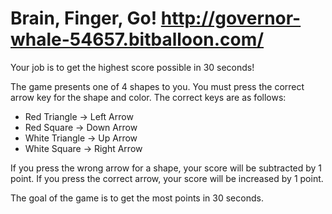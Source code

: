 # Brain, Finger, Go! http://governor-whale-54657.bitballoon.com/

Your job is to get the highest score possible in 30 seconds!

The game presents one of 4 shapes to you.  You must press the correct arrow key for the shape and color.  The correct keys are as follows:

* Red Triangle -> Left Arrow
* Red Square -> Down Arrow
* White Triangle -> Up Arrow
* White Square -> Right Arrow

If you press the wrong arrow for a shape, your score will be subtracted by 1 point.  If you press the correct arrow, your score will be increased by 1 point.

The goal of the game is to get the most points in 30 seconds.
